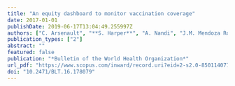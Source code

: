 ```yaml
---
title: "An equity dashboard to monitor vaccination coverage"
date: 2017-01-01
publishDate: 2019-06-17T13:04:49.255997Z
authors: ["C. Arsenault", "**S. Harper**", "A. Nandi", "J.M. Mendoza Rodrı́guez", "P.M. Hansen", "M. Johri"]
publication_types: ["2"]
abstract: ""
featured: false
publication: "*Bulletin of the World Health Organization*"
url_pdf: "https://www.scopus.com/inward/record.uri?eid=2-s2.0-85011407705&doi=10.2471%2fBLT.16.178079&partnerID=40&md5=d1089b8f87fb07328a0b2d493ce420ea"
doi: "10.2471/BLT.16.178079"
---
```


